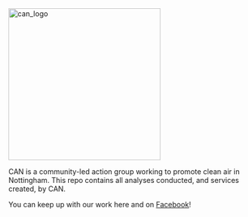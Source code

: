 <img width="300" alt="can_logo" src="https://user-images.githubusercontent.com/57331656/213808913-ff6ba213-0119-45d8-9763-5c0e44db2775.png">

CAN is a community-led action group working to promote clean air in Nottingham.
This repo contains all analyses conducted, and services created, by CAN.

You can keep up with our work here and on [Facebook](https://www.facebook.com/cleanairnottingham)!
